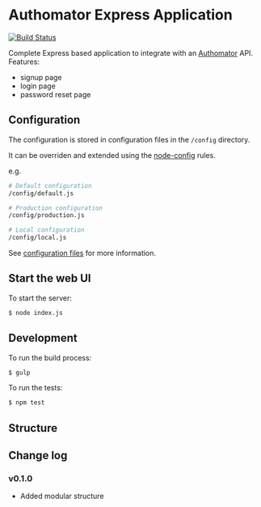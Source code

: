 # Authomator Express Application

[![Build Status](https://travis-ci.org/authomator/authomator-web-ui.svg?branch=master)](https://travis-ci.org/authomator/authomator-web-ui)

Complete Express based application to integrate with an [Authomator](https://github.com/authomator/authomator-api) API. Features:

- signup page
- login page
- password reset page

## Configuration

The configuration is stored in configuration files in the `/config` directory.

It can be overriden and extended using the [node-config](https://github.com/lorenwest/node-config) rules.

e.g.

```bash
# Default configuration
/config/default.js

# Production configuration
/config/production.js

# Local configuration
/config/local.js
```

See [configuration files](https://github.com/lorenwest/node-config/wiki/Configuration-Files) for more information.

## Start the web UI

To start the server:

```bash
$ node index.js
```

## Development

To run the build process:

```bash
$ gulp
```

To run the tests:

```bash
$ npm test
```

## Structure



## Change log

### v0.1.0

- Added modular structure
